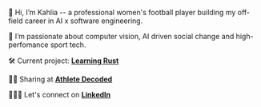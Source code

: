 👋 Hi, I’m Kahlia -- a professional women's football player building my off-field career in AI x software engineering.

🧪 I’m passionate about computer vision, AI driven social change and high-perfomance sport tech.

🛠️ Current project: **[Learning Rust](https://github.com/athletedecoded/rust)**

👩‍💻 Sharing at **[Athlete Decoded](https://athletedecoded.com/)**

🤵🏼‍♀️ Let's connect on **[LinkedIn](https://www.linkedin.com/in/kahliahogg/)**
